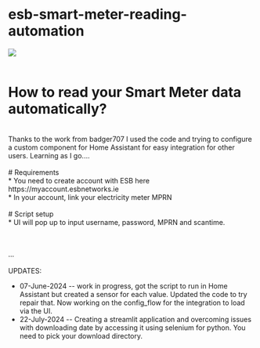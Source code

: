 #  esb-smart-meter-reading-automation

![](https://github.com/badger707/esb-smart-meter-reading-automation/blob/main/esb-smart-meter.png)
<br><br>
# How to read your Smart Meter data automatically?
<br>
Thanks to the work from badger707 I used the code and trying to configure a custom component for Home Assistant for easy integration for other users.
Learning as I go....
<br><br>
# Requirements<br>
* You need to create account with ESB here https://myaccount.esbnetworks.ie <br>
* In your account, link your electricity meter MPRN
<br><br>
# Script setup<br>
* UI will pop up to input username, password, MPRN and scantime.

<br><br>
...
<br><br>
UPDATES: <br>
* 07-June-2024 -- work in progress, got the script to run in Home Assistant but created a sensor for each value. Updated the code to try repair that. Now working on the config_flow for the integration to load via the UI.
* 22-July-2024 -- Creating a streamlit application and overcoming issues with downloading date by accessing it using selenium for python. You need to pick your download directory.

